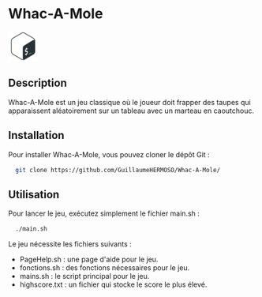 # Whac-A-Mole 
<img src="https://github.com/devicons/devicon/blob/master/icons/bash/bash-original.svg" title="bash"  alt="bash" width="60" height="60"/>&nbsp;

## Description

Whac-A-Mole est un jeu classique où le joueur doit frapper des taupes qui apparaissent aléatoirement sur un tableau avec un marteau en caoutchouc.

## Installation

Pour installer Whac-A-Mole, vous pouvez cloner le dépôt Git :

```bash
  git clone https://github.com/GuillaumeHERMOSO/Whac-A-Mole/
```

## Utilisation

Pour lancer le jeu, exécutez simplement le fichier main.sh :

```bash
  ./main.sh
```
Le jeu nécessite les fichiers suivants :

- PageHelp.sh : une page d'aide pour le jeu.
- fonctions.sh : des fonctions nécessaires pour le jeu.
- mains.sh : le script principal pour le jeu.
- highscore.txt : un fichier qui stocke le score le plus élevé.
